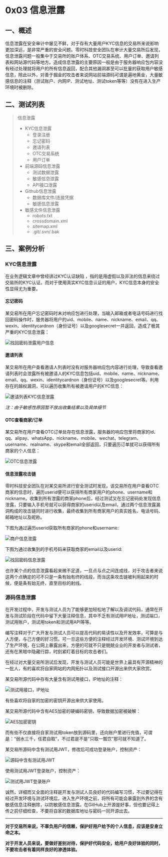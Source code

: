 # 0x03 信息泄露

## 一、概述

信息泄露在安全审计中屡见不鲜，对于存有大量用户KYC信息的交易所来说影响更加深远，是非常严重的安全问题。零时科技安全团队在审计大量交易所后发现，信息泄露问题一般集中于交易所的账户体系、OTC交易系统、用户订单、邀请列表和网站源代码等地方。造成信息泄露的主要原因一般是由于服务器响应包内容没有经过处理就将用户的所有信息返回，配合其他漏洞甚至可以批量的获取用户敏感信息，除此以外，对善于掘金的攻击者来说网站前端源码可谓是遍地黄金，大量敏感信息的注释（测试账户、内网IP、测试地址、测试token等等）没有在进入生产环境时被删除。

## 二、测试列表

> 信息泄露
>
> - KYC信息泄露
>   - 登录注册
>   - 忘记密码
>   - 邀请列表
>   - OTC交易系统
>   - 用户订单
> - 前端源码信息泄露
>   - 测试数据泄露
>   - 敏感信息泄露
>   - API接口泄露
> - Github信息泄露
>   - 数据库文件/连接凭据
>   - 敏感信息泄露
> - 敏感文件信息泄露
>   - robots.txt
>   - crossdomain.xml
>   - sitemap.xml
>   - .git/.svn/.bak



## 三、案例分析

### KYC信息泄露

在业务逻辑文章中曾经讲过KYC认证缺陷 ，指的是用虚假以及非法的信息来绕过交易所的KYC认证。而对于使用真实KYC信息认证的用户，KYC信息本身的安全性显得尤为重要。

#### 忘记密码

某交易所在用户忘记密码时未对响应包进行处理，当输入邮箱或者电话号码进行找回密码操作时，服务器将用户的uid、mobile、name、nickname、email、qq、wexin、identitycardnon（身份证号）以及googlesecret一并返回，造成了极其严重的KYC信息泄露：

![找回密码泄露用户信息](.\assets\zhmm.png "找回密码泄露用户信息")



#### 邀请列表

某交易所在用户查看邀请人列表时没有对服务器响应包内容进行处理，导致查看邀请列表时会泄露所有被邀请人的KYC信息包括uid、mobile、name、nickname、email、qq、wexin、identitycardnon（身份证号）以及googlesecret等。利用存在的越权漏洞，可以遍历收集所有被邀请用户的KYC信息：

![邀请列表KYC信息泄露](.\assets\yqlb.png "邀请列表KYC信息泄露")

*注：由于敏感性原因暂不放出收集结果以及具体细节*



#### OTC查看商家/订单

某交易所在用户查看OTC订单处存在信息泄露，服务器的响应包里将商家的id、qq、alipay、whatsApp、nickname、mobile、wechat、telegram、username、realname、skype和email全部返回，只要遍历订单就可以获得所有商家的个人信息：

![OTC信息泄露](.\assets\otcsj.png "OTC商家信息存在信息泄露")



#### 信息泄露攻击链

零时科技安全团队在对某交易所进行安全测试时发现，该交易所在用户查看OTC商家的信息时，遍历userid便可以获得所有商家用户的phone、username和nickname。收集到所有泄露的商家phone后，经过测试又在忘记密码处发现信息泄露，只要输入手机号就可以获得商家的userid以及email，通过两个信息泄露漏洞构成的攻击链同时进行收集，最终收集到所有商家用户的真实姓名、电话号码、邮箱地址以及昵称。

下图为通过遍历userid获取所有商家的phone和username:

![商户信息泄露](.\assets\otcsj1.png)

下图为通过收集到的手机号码来获取商家的email以及userid:

![找回密码信息泄露](.\assets\wjmm.png)

也许某个点的信息泄露看起来微不足道，一旦点与点之间连成线，对于攻击者来说这两个点确定的可不只是一条有始有终的线段，而当这条攻击链被利用起来的时候，便是条有始无终，直至目标的射线。



### 源码信息泄露  

在开发过程中，开发与测试人员为了能够更加轻松地了解以及调试代码，通常在开发与测试阶段在代码中留下大量注释信息，其中不乏有测试用IP地址，测试端口，测试用账户，测试用token和测试用API等等。

编写注释对于广大开发与测试人员可以提高代码的易读性以及开发效率，可算是与人方便，与己方便的好习惯。可一旦这些方便的注释经过开发环境、测试环境到达了生产环境，在公网上暴露出来，方便的可就不只是兢兢业业的开发者与测试者，还有在黑暗中隐藏行踪，时刻紧盯着目标的攻击者们。

在经过对大量交易所测试后发现，开发与测试人员可能是世界上最具有开源精神的一批人，有的喜欢将自家网站的内网拓扑以及测试接口开源出来供大家欣赏。

某交易所源代码中存有大量含有测试用接口，IP地址的注释：

![测试用接口，IP地址](.\assets\sourcecode.png "源代码中存在信息泄露")

有些喜欢将自家的加密的密钥开源出来供大家使用。

某交易所源代码中含有AES加密的硬编码密钥，导致数据加密被破解：

![AES加密密钥](.\assets\AES.png)

而有些不仅直接将自家测试用token放到源码里，还向账户里进行充值，可谓是：“弱水三千，任君自取”，不过君是不是“只取一瓢饮”那可就不知道了。

某交易所源码中含有测试用JWT，修改后可成功登录账户，控制资产：

![源码中含有测试用JWT](.\assets\JWT.png)

使用测试用JWT登录账户，控制资产：

![测试用JWT登录账户](.\assets\JWT1.png)

诚然，详细而又全面的注释是开发与测试人员良好的代码编写习惯，不过要记得在经过开发环境与测试环境后，进入生产环境之前，将所有可能会暴露到外界的含有敏感信息注释删除，以防敏感信息泄露。在GitHub上开源是好事，但也要记得上传之前仔细检查，不要将自家的数据库地址与密码一同开源出去。

---



**对于交易所来说，不辜负用户的信赖，保护好用户给予的个人信息，应该是安身立命之本。**

**对于开发人员来说，要做好差别对待，保护好代码安全，给用户良好体验的同时，不要攻击者有着同样良好的渗透体验。**